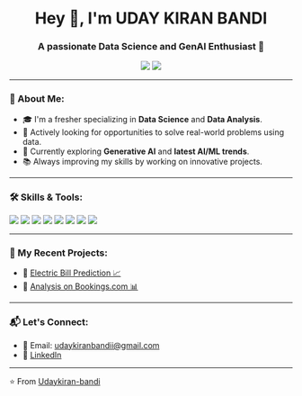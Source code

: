 <h1 align="center">Hey 👋, I'm UDAY KIRAN BANDI</h1>
<h3 align="center">A passionate Data Science and GenAI Enthusiast 🚀</h3>

<p align="center">
  <a href="https://github.com/Udaykiran-bandi"><img src="https://img.shields.io/badge/GitHub-100000?style=for-the-badge&logo=github&logoColor=white" /></a>
  <a href="https://linkedin.com/in/your-linkedin" target="_blank"><img src="https://img.shields.io/badge/LinkedIn-0A66C2?style=for-the-badge&logo=linkedin&logoColor=white" /></a>
</p>

---

### 🚀 About Me:
- 🎓 I'm a fresher specializing in **Data Science** and **Data Analysis**.
- 🔎 Actively looking for opportunities to solve real-world problems using data.
- 🌱 Currently exploring **Generative AI** and **latest AI/ML trends**.
- 📚 Always improving my skills by working on innovative projects.

---

### 🛠️ Skills & Tools:
<p align="left">
  <img src="https://img.shields.io/badge/Python-3776AB?style=for-the-badge&logo=python&logoColor=white" />
  <img src="https://img.shields.io/badge/Numpy-013243?style=for-the-badge&logo=numpy&logoColor=white" />
  <img src="https://img.shields.io/badge/Pandas-150458?style=for-the-badge&logo=pandas&logoColor=white" />
  <img src="https://img.shields.io/badge/Machine%20Learning-00C853?style=for-the-badge&logo=google&logoColor=white" />
  <img src="https://img.shields.io/badge/Power%20BI-F2C811?style=for-the-badge&logo=powerbi&logoColor=black" />
  <img src="https://img.shields.io/badge/SQL-4479A1?style=for-the-badge&logo=mysql&logoColor=white" />
  <img src="https://img.shields.io/badge/Matplotlib-3776AB?style=for-the-badge&logo=python&logoColor=white" />
  <img src="https://img.shields.io/badge/Seaborn-223344?style=for-the-badge&logo=python&logoColor=white" />
</p>

---

### 📂 My Recent Projects:
- 🔹 [Electric Bill Prediction 📈](https://github.com/Udaykiran-bandi/ELECTRIC-BILL-PREDICTION)
- 🔹 [Analysis on Bookings.com 📊](https://github.com/Udaykiran-bandi/Analysis-on-Bookings.com)

---

### 📬 Let's Connect:
- 📧 Email: udaykiranbandii@gmail.com
- 🔗 [LinkedIn](https://linkedin.com/in/your-linkedin)

---

⭐️ From [Udaykiran-bandi](https://github.com/Udaykiran-bandi)
